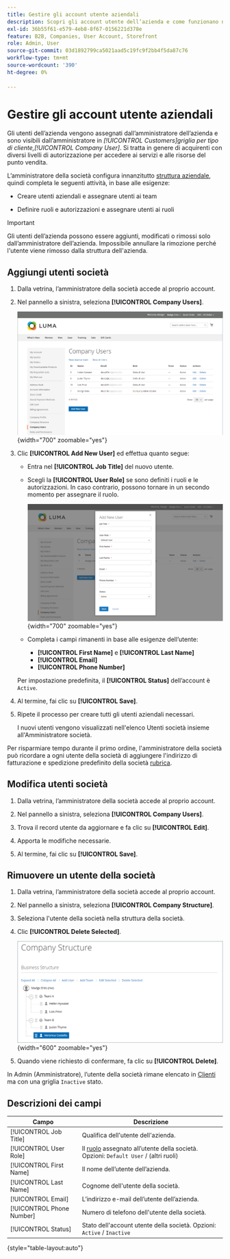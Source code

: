 ```yaml
---
title: Gestire gli account utente aziendali
description: Scopri gli account utente dell’azienda e come funzionano nell’account aziendale associato.
exl-id: 36b55f61-e579-4eb8-8f67-0156221d378e
feature: B2B, Companies, User Account, Storefront
role: Admin, User
source-git-commit: 03d1892799ca5021aad5c19fc9f2bb4f5da87c76
workflow-type: tm+mt
source-wordcount: '390'
ht-degree: 0%

---
```


# Gestire gli account utente aziendali

Gli utenti dell’azienda vengono assegnati dall’amministratore dell’azienda e sono visibili dall’amministratore in _[!UICONTROL Customers]_griglia per tipo di cliente,_[!UICONTROL Company User]_. Si tratta in genere di acquirenti con diversi livelli di autorizzazione per accedere ai servizi e alle risorse del punto vendita.

L’amministratore della società configura innanzitutto [struttura aziendale](account-company-structure.md), quindi completa le seguenti attività, in base alle esigenze:

- Creare utenti aziendali e assegnare utenti ai team

- Definire ruoli e autorizzazioni e assegnare utenti ai ruoli

>[!IMPORTANT]
>
>Gli utenti dell’azienda possono essere aggiunti, modificati o rimossi solo dall’amministratore dell’azienda. Impossibile annullare la rimozione perché l&#39;utente viene rimosso dalla struttura dell&#39;azienda.

## Aggiungi utenti società

1. Dalla vetrina, l’amministratore della società accede al proprio account.

1. Nel pannello a sinistra, seleziona **[!UICONTROL Company Users]**.

   ![Utenti società](./assets/company-users-list-storefront.png){width="700" zoomable="yes"}

1. Clic **[!UICONTROL Add New User]** ed effettua quanto segue:

   - Entra nel **[!UICONTROL Job Title]** del nuovo utente.

   - Scegli la **[!UICONTROL User Role]** se sono definiti i ruoli e le autorizzazioni. In caso contrario, possono tornare in un secondo momento per assegnare il ruolo.

     ![Aggiungi nuovo utente](./assets/company-structure-users-add.png){width="700" zoomable="yes"}

   - Completa i campi rimanenti in base alle esigenze dell’utente:

      - **[!UICONTROL First Name]** e **[!UICONTROL Last Name]**
      - **[!UICONTROL Email]**
      - **[!UICONTROL Phone Number]**

   Per impostazione predefinita, il **[!UICONTROL Status]** dell’account è `Active`.

1. Al termine, fai clic su **[!UICONTROL Save]**.

1. Ripete il processo per creare tutti gli utenti aziendali necessari.

   I nuovi utenti vengono visualizzati nell&#39;elenco Utenti società insieme all&#39;Amministratore società.

Per risparmiare tempo durante il primo ordine, l&#39;amministratore della società può ricordare a ogni utente della società di aggiungere l&#39;indirizzo di fatturazione e spedizione predefinito della società [rubrica](../customers/account-dashboard-address-book.md).

## Modifica utenti società

1. Dalla vetrina, l’amministratore della società accede al proprio account.

1. Nel pannello a sinistra, seleziona **[!UICONTROL Company Users]**.

1. Trova il record utente da aggiornare e fa clic su **[!UICONTROL Edit]**.

1. Apporta le modifiche necessarie.

1. Al termine, fai clic su **[!UICONTROL Save]**.

## Rimuovere un utente della società

1. Dalla vetrina, l’amministratore della società accede al proprio account.

1. Nel pannello a sinistra, seleziona **[!UICONTROL Company Structure]**.

1. Seleziona l&#39;utente della società nella struttura della società.

1. Clic **[!UICONTROL Delete Selected]**.

   ![Elimina utente](./assets/company-structure-delete-user.png){width="600" zoomable="yes"}

1. Quando viene richiesto di confermare, fa clic su **[!UICONTROL Delete]**.

In Admin (Amministratore), l’utente della società rimane elencato in [Clienti](../customers/customers-all.md) ma con una griglia `Inactive` stato.

## Descrizioni dei campi

| Campo | Descrizione |
|--------------|---------------|
| [!UICONTROL Job Title] | Qualifica dell&#39;utente dell&#39;azienda. |
| [!UICONTROL User Role] | Il [ruolo](account-company-roles-permissions.md) assegnato all’utente della società. Opzioni: `Default User` / (altri ruoli) |
| [!UICONTROL First Name] | Il nome dell’utente dell’azienda. |
| [!UICONTROL Last Name] | Cognome dell&#39;utente della società. |
| [!UICONTROL Email] | L’indirizzo e-mail dell’utente dell’azienda. |
| [!UICONTROL Phone Number] | Numero di telefono dell&#39;utente della società. |
| [!UICONTROL Status] | Stato dell&#39;account utente della società. Opzioni: `Active` / `Inactive` |

{style="table-layout:auto"}
